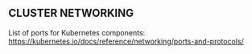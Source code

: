## CLUSTER NETWORKING

List of ports for Kubernetes components: https://kubernetes.io/docs/reference/networking/ports-and-protocols/